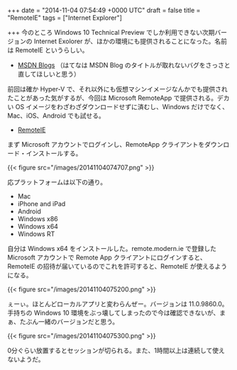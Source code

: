 
+++
date = "2014-11-04 07:54:49 +0000 UTC"
draft = false
title = "RemoteIE"
tags = ["Internet Explorer"]

+++
今のところ Windows 10 Technical Preview でしか利用できない次期バージョンの Internet Exolorer が、ほかの環境にも提供されることになった。名前は RemoteIE というらしい。

<ul>
<li><a href="http://blogs.msdn.com/b/ie/archive/2014/11/02/announcing-remoteie-test-the-latest-ie-on-windows-mac-os-x-ios-and-android.aspx">MSDN Blogs</a> （はてなは MSDN Blog のタイトルが取れないバグをさっさと直してほしいと思う）</li>
</ul>前回は確か Hyper-V で、それ以外にも仮想マシンイメージなんかでも提供されたことがあった気がするが、今回は Microsoft RemoteApp で提供される。デカい OS イメージをわざわざダウンロードせずに済むし、Windows だけでなく、Mac、iOS、Android でも試せる。

<ul>
<li><a href="https://remote.modern.ie/">RemoteIE</a></li>
</ul>まず Microsoft アカウントでログインし、RemoteApp クライアントをダウンロード・インストールする。

{{< figure src="/images/20141104074707.png"  >}}

応プラットフォームは以下の通り。

<ul>
<li>Mac</li>
<li>iPhone and iPad</li>
<li>Android</li>
<li>Windows x86</li>
<li>Windows x64</li>
<li>Windows RT</li>
</ul>自分は Windows x64 をインストールした。remote.modern.ie で登録した Microsoft アカウントで Remote App クライアントにログインすると、RemoteIE の招待が届いているのでこれを許可すると、RemoteIE が使えるようになる。

{{< figure src="/images/20141104075200.png"  >}}

ぇーぃ。ほとんどローカルアプリと変わらんぜー。バージョンは 11.0.9860.0。手持ちの Windows 10 環境をぶっ壊してしまったので今は確認できないが、まぁ、たぶん一緒のバージョンだと思う。

{{< figure src="/images/20141104075300.png"  >}}

0分ぐらい放置するとセッションが切られる。また、1時間以上は連続して使えないようだ。


